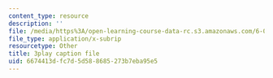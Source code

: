 ```yaml
---
content_type: resource
description: ''
file: /media/https%3A/open-learning-course-data-rc.s3.amazonaws.com/6-004-computation-structures-spring-2017/6674413dfc7d5d588685273b7eba95e5_56QUjMD3xoI.vtt
file_type: application/x-subrip
resourcetype: Other
title: 3play caption file
uid: 6674413d-fc7d-5d58-8685-273b7eba95e5
---
```

